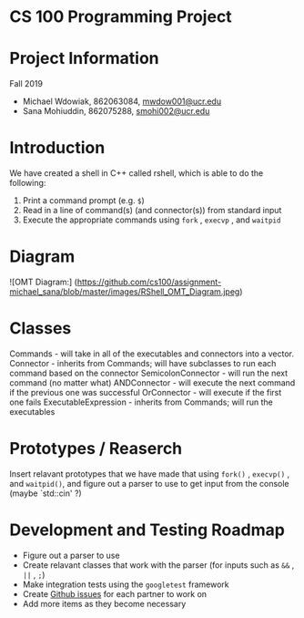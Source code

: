 # CS 100 Programming Project

<h1> Project Information </h1>
Fall 2019

* Michael Wdowiak, 862063084, mwdow001@ucr.edu 
* Sana Mohiuddin, 862075288, smohi002@ucr.edu

<h1> Introduction </h1>
We have created a shell in C++ called rshell, which is able to do the following: 

1. Print a command prompt (e.g. `$`)
2. Read in a line of command(s) (and connector(s)) from standard input
3. Execute the appropriate commands using `fork` , `execvp` , and `waitpid` 

<h1> Diagram </h1>

![OMT Diagram:]
(https://github.com/cs100/assignment-michael_sana/blob/master/images/RShell_OMT_Diagram.jpeg)

<h1> Classes </h1>

Commands - will take in all of the executables and connectors into a vector.
Connector - inherits from Commands; will have subclasses to run each command based on the connector
SemicolonConnector - will run the next command (no matter what)
ANDConnector - will execute the next command if the previous one was successful
OrConnector - will execute if the first one fails
ExecutableExpression - inherits from Commands; will run the executables


<h1> Prototypes / Reaserch </h1>

Insert relavant prototypes that we have made that using `fork()` , `execvp()` , and `waitpid()`, and figure out a parser to use to get input from the console (maybe `std::cin' ?)



<h1> Development and Testing Roadmap </h1>

* Figure out a parser to use
* Create relavant classes that work with the parser (for inputs such as `&&` , `||` , `;`)
* Make integration tests using the `googletest` framework
* Create [Github issues](https://help.github.com/en/github/managing-your-work-on-github/creating-an-issue) for each partner to work on
* Add more items as they become necessary

